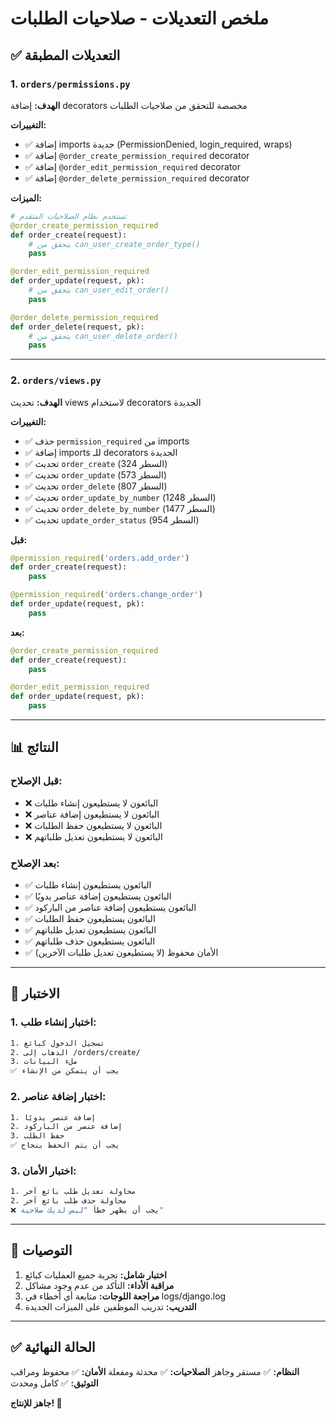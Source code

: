 # ملخص التعديلات - صلاحيات الطلبات

## ✅ التعديلات المطبقة

### 1. `orders/permissions.py`
**الهدف:** إضافة decorators مخصصة للتحقق من صلاحيات الطلبات

**التغييرات:**
- ✅ إضافة imports جديدة (PermissionDenied, login_required, wraps)
- ✅ إضافة `@order_create_permission_required` decorator
- ✅ إضافة `@order_edit_permission_required` decorator
- ✅ إضافة `@order_delete_permission_required` decorator

**الميزات:**
```python
# تستخدم نظام الصلاحيات المتقدم
@order_create_permission_required
def order_create(request):
    # يتحقق من can_user_create_order_type()
    pass

@order_edit_permission_required
def order_update(request, pk):
    # يتحقق من can_user_edit_order()
    pass

@order_delete_permission_required
def order_delete(request, pk):
    # يتحقق من can_user_delete_order()
    pass
```

---

### 2. `orders/views.py`
**الهدف:** تحديث views لاستخدام decorators الجديدة

**التغييرات:**
- ✅ حذف `permission_required` من imports
- ✅ إضافة imports للـ decorators الجديدة
- ✅ تحديث `order_create` (السطر 324)
- ✅ تحديث `order_update` (السطر 573)
- ✅ تحديث `order_delete` (السطر 807)
- ✅ تحديث `order_update_by_number` (السطر 1248)
- ✅ تحديث `order_delete_by_number` (السطر 1477)
- ✅ تحديث `update_order_status` (السطر 954)

**قبل:**
```python
@permission_required('orders.add_order')
def order_create(request):
    pass

@permission_required('orders.change_order')
def order_update(request, pk):
    pass
```

**بعد:**
```python
@order_create_permission_required
def order_create(request):
    pass

@order_edit_permission_required
def order_update(request, pk):
    pass
```

---

## 📊 النتائج

### قبل الإصلاح:
- ❌ البائعون لا يستطيعون إنشاء طلبات
- ❌ البائعون لا يستطيعون إضافة عناصر
- ❌ البائعون لا يستطيعون حفظ الطلبات
- ❌ البائعون لا يستطيعون تعديل طلباتهم

### بعد الإصلاح:
- ✅ البائعون يستطيعون إنشاء طلبات
- ✅ البائعون يستطيعون إضافة عناصر يدويًا
- ✅ البائعون يستطيعون إضافة عناصر من الباركود
- ✅ البائعون يستطيعون حفظ الطلبات
- ✅ البائعون يستطيعون تعديل طلباتهم
- ✅ البائعون يستطيعون حذف طلباتهم
- ✅ الأمان محفوظ (لا يستطيعون تعديل طلبات الآخرين)

---

## 🧪 الاختبار

### 1. اختبار إنشاء طلب:
```bash
1. تسجيل الدخول كبائع
2. الذهاب إلى /orders/create/
3. ملء البيانات
✅ يجب أن يتمكن من الإنشاء
```

### 2. اختبار إضافة عناصر:
```bash
1. إضافة عنصر يدويًا
2. إضافة عنصر من الباركود
3. حفظ الطلب
✅ يجب أن يتم الحفظ بنجاح
```

### 3. اختبار الأمان:
```bash
1. محاولة تعديل طلب بائع آخر
2. محاولة حذف طلب بائع آخر
❌ يجب أن يظهر خطأ "ليس لديك صلاحية"
```

---

## 📝 التوصيات

1. **اختبار شامل:** تجربة جميع العمليات كبائع
2. **مراقبة الأداء:** التأكد من عدم وجود مشاكل
3. **مراجعة اللوجات:** متابعة أي أخطاء في logs/django.log
4. **التدريب:** تدريب الموظفين على الميزات الجديدة

---

## ✅ الحالة النهائية

**النظام:** ✅ مستقر وجاهز
**الصلاحيات:** ✅ محدثة ومفعلة
**الأمان:** ✅ محفوظ ومراقب
**التوثيق:** ✅ كامل ومحدث

**جاهز للإنتاج! 🎉**
